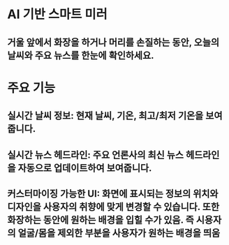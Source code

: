 # AI 기반 스마트 미러
## 거울 앞에서 화장을 하거나 머리를 손질하는 동안, 오늘의 날씨와 주요 뉴스를 한눈에 확인하세요. 

# 주요 기능
## 실시간 날씨 정보: 현재 날씨, 기온, 최고/최저 기온을 보여줍니다.

## 실시간 뉴스 헤드라인: 주요 언론사의 최신 뉴스 헤드라인을 자동으로 업데이트하여 보여줍니다.

## 커스터마이징 가능한 UI: 화면에 표시되는 정보의 위치와 디자인을 사용자의 취향에 맞게 변경할 수 있습니다. 또한 화장하는 동안에 원하는 배경을 입힐 수가 있음. 즉 시용자의 얼굴/몸을 제외한 부분을 사용자가 원하는 배경을 띄움

